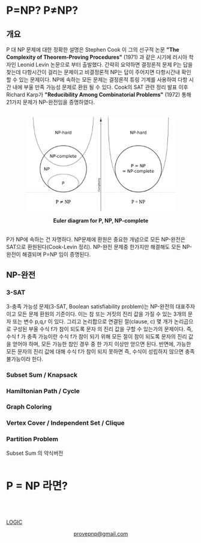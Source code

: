 # P=NP? P≠NP?
## 개요
P 대 NP 문제에 대한 정확한 설명은 Stephen Cook 이 그의 선구적 논문 **"The Complexity of Theorem‑Proving Procedures"** (1971) 과 같은 시기에 러시아 학자인 Leonid Levin 논문으로 부터 출발했다. 간략히 요약하면 결정론적 문제 P는 답을 찾는데 다항시간이 걸리는 문제이고 비결정론적 NP는 답이 주어지면 다항시간내 확인할 수 있는 문제이다. NP에 속하는 모든 문제는 결정론적 튜링 기계를 사용하여 다항 시간 내에 부울 만족 가능성 문제로 환원 될 수 있다. Cook의 SAT 관련 정리 발표 이후 Richard Karp가 **"Reducibility Among Combinatorial Problems"** (1972) 통해 21가지 문제가 NP-완전임을 증명하였다.
<br>
<br>
<p align="center"><img src="P_np_np-complete_np-hard.svg.png" width="400"/></p>
<p align="center"><b>Euler diagram for P, NP, NP-complete</b></p>
<br>
P가 NP에 속하는 건 자명하다. NP문제에 환원은 중요한 개념으로 모든 NP-완전은 SAT으로 환원된다(Cook-Levin 정리). NP-완전 문제중 한가지만 해결해도 모든 NP-완전이 해결되며 P=NP 임이 증명된다.

## NP-완전
### 3-SAT
3-충족 가능성 문제(3-SAT, Boolean satisfiability problem)는 NP-완전의 대표주자이고 모든 문제 환원의 기준이다. 이는 참 또는 거짓의 진리 값을 가질 수 있는 3개의 문자 또는 변수 p,q,r 이 있다. 그리고 논리합으로 연결된 절(clause, c) 몇 개가 논리곱으로 구성된 부울 수식 f가 참이 되도록 문자 의 진리 값을 구할 수 있는가의 문제이다. 즉, 수식 f 가 충족 가능이란 수식 f가 참이 되기 위해 모든 절이 참이 되도록 문자의 진리 값을 얻어야 하며, 모든 가능한 참인 경우 중 한 가지 이상만 얻으면 된다. 반면에, 가능한 모든 문자의 진리 값에 대해 수식 f가 참이 되지 못하면 즉, 수식이 성립하지 않으면 충족 불가능이라 한다.
### Subset Sum / Knapsack
### Hamiltonian Path / Cycle
### Graph Coloring
### Vertex Cover / Independent Set / Clique
### Partition Problem
Subset Sum 의 약식버전
<br>
<br>
# P = NP 라면?
<br>
<br>
<br>
<a href="http://pvsnpkr.github.io/LOGIC">LOGIC</a>

<p align="center"><a href="mailto:provepnp@gmail.com">provepnp@gmail.com</a></p>
